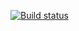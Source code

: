 [![Build status](https://ci.appveyor.com/api/projects/status/cvm4lcjfsbq8ftix?svg=true)](https://ci.appveyor.com/project/MargaritaKirilchuk/homework2-task2)
